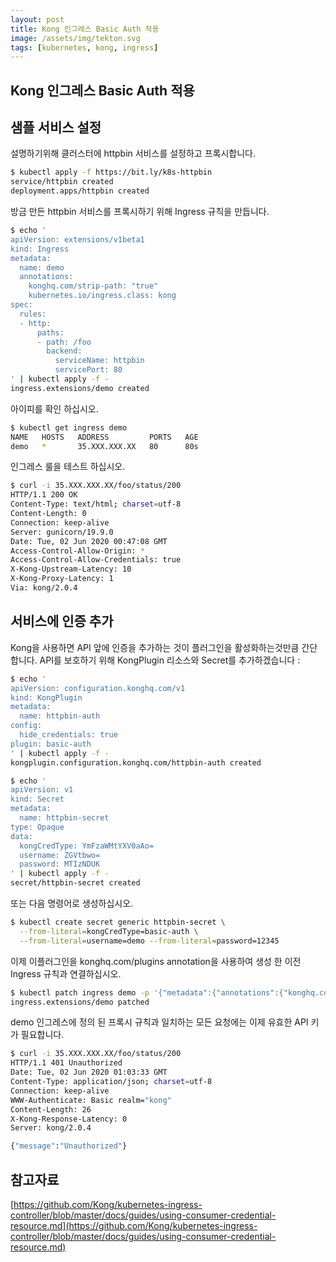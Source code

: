 ```yaml
---
layout: post
title: Kong 인그레스 Basic Auth 적용
image: /assets/img/tekton.svg
tags: [kubernetes, kong, ingress]
---
```


## Kong 인그레스 Basic Auth 적용

## 샘플 서비스 설정
설명하기위해 클러스터에 httpbin 서비스를 설정하고 프록시합니다.
```bash
$ kubectl apply -f https://bit.ly/k8s-httpbin
service/httpbin created
deployment.apps/httpbin created
```
방금 만든 httpbin 서비스를 프록시하기 위해 Ingress 규칙을 만듭니다.
```bash
$ echo '
apiVersion: extensions/v1beta1
kind: Ingress
metadata:
  name: demo
  annotations:
    konghq.com/strip-path: "true"
    kubernetes.io/ingress.class: kong
spec:
  rules:
  - http:
      paths:
      - path: /foo
        backend:
          serviceName: httpbin
          servicePort: 80
' | kubectl apply -f -
ingress.extensions/demo created
```
아이피를 확인 하십시오.
```bash
$ kubectl get ingress demo                                                                                                                                            master 
NAME   HOSTS   ADDRESS         PORTS   AGE
demo   *       35.XXX.XXX.XX   80      80s
```
인그레스 룰을 테스트 하십시오.
```bash
$ curl -i 35.XXX.XXX.XX/foo/status/200
HTTP/1.1 200 OK
Content-Type: text/html; charset=utf-8
Content-Length: 0
Connection: keep-alive
Server: gunicorn/19.9.0
Date: Tue, 02 Jun 2020 00:47:08 GMT
Access-Control-Allow-Origin: *
Access-Control-Allow-Credentials: true
X-Kong-Upstream-Latency: 10
X-Kong-Proxy-Latency: 1
Via: kong/2.0.4
```

## 서비스에 인증 추가
Kong을 사용하면 API 앞에 인증을 추가하는 것이 플러그인을 활성화하는것만큼 간단합니다. API를 보호하기 위해 KongPlugin 리소스와 Secret를 추가하겠습니다 :
```bash
$ echo '
apiVersion: configuration.konghq.com/v1
kind: KongPlugin
metadata:
  name: httpbin-auth
config:
  hide_credentials: true
plugin: basic-auth
' | kubectl apply -f -
kongplugin.configuration.konghq.com/httpbin-auth created
```
```bash
$ echo '
apiVersion: v1
kind: Secret
metadata:
  name: httpbin-secret
type: Opaque
data:
  kongCredType: YmFzaWMtYXV0aAo=
  username: ZGVtbwo=
  password: MTIzNDUK
' | kubectl apply -f -
secret/httpbin-secret created
```
또는 다음 명령어로 생성하십시오.
```bash
$ kubectl create secret generic httpbin-secret \
  --from-literal=kongCredType=basic-auth \
  --from-literal=username=demo --from-literal=password=12345
```

이제 이플러그인을 konghq.com/plugins annotation을 사용하여 생성 한 이전 Ingress 규칙과 연결하십시오.
```bash
$ kubectl patch ingress demo -p '{"metadata":{"annotations":{"konghq.com/plugins":"httpbin-auth"}}}'
ingress.extensions/demo patched
```
demo 인그레스에 정의 된 프록시 규칙과 일치하는 모든 요청에는 이제 유효한 API 키가 필요합니다.
```bash
$ curl -i 35.XXX.XXX.XX/foo/status/200
HTTP/1.1 401 Unauthorized
Date: Tue, 02 Jun 2020 01:03:33 GMT
Content-Type: application/json; charset=utf-8
Connection: keep-alive
WWW-Authenticate: Basic realm="kong"
Content-Length: 26
X-Kong-Response-Latency: 0
Server: kong/2.0.4

{"message":"Unauthorized"}
```

## 참고자료
[https://github.com/Kong/kubernetes-ingress-controller/blob/master/docs/guides/using-consumer-credential-resource.md](https://github.com/Kong/kubernetes-ingress-controller/blob/master/docs/guides/using-consumer-credential-resource.md)

